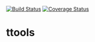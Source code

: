 [![Build Status](https://travis-ci.com/gregstarr/ttools.svg?branch=main)](https://travis-ci.com/gregstarr/ttools)
[![Coverage Status](https://coveralls.io/repos/github/gregstarr/ttools/badge.svg)](https://coveralls.io/github/gregstarr/ttools)
# ttools
